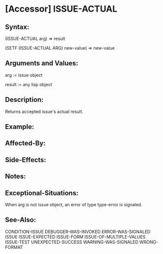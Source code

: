 # [Accessor] ISSUE-ACTUAL

## Syntax:

(ISSUE-ACTUAL arg) => result

(SETF (ISSUE-ACTUAL ARG) new-value) => new-value

## Arguments and Values:

arg := issue object

result := any lisp object

## Description:
Returns accepted issue's actual result.

## Example:

## Affected-By:

## Side-Effects:

## Notes:

## Exceptional-Situations:
When arg is not issue object, an error of type type-error is signaled.

## See-Also:

CONDITION-ISSUE
DEBUGGER-WAS-INVOKED
ERROR-WAS-SIGNALED
ISSUE
ISSUE-EXPECTED
ISSUE-FORM
ISSUE-OF-MULTIPLE-VALUES
ISSUE-TEST
UNEXPECTED-SUCCESS
WARNING-WAS-SIGNALED
WRONG-FORMAT
